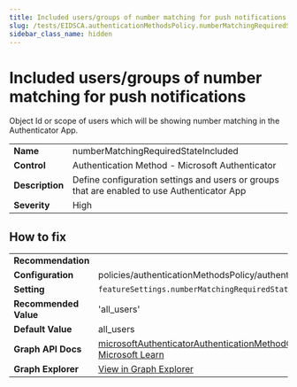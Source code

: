 ```yaml
---
title: Included users/groups of number matching for push notifications (numberMatchingRequiredStateIncluded)
slug: /tests/EIDSCA.authenticationMethodsPolicy.numberMatchingRequiredStateIncluded
sidebar_class_name: hidden
---
```


# Included users/groups of number matching for push notifications

Object Id or scope of users which will be showing number matching in the Authenticator App.

| | |
|-|-|
| **Name** | numberMatchingRequiredStateIncluded |
| **Control** | Authentication Method - Microsoft Authenticator |
| **Description** | Define configuration settings and users or groups that are enabled to use Authenticator App |
| **Severity** | High |

## How to fix
| | |
|-|-|
| **Recommendation** |  |
| **Configuration** | policies/authenticationMethodsPolicy/authenticationMethodConfigurations('MicrosoftAuthenticator') |
| **Setting** | `featureSettings.numberMatchingRequiredState.includeTarget.id` |
| **Recommended Value** | 'all_users' |
| **Default Value** | all_users |
| **Graph API Docs** | [microsoftAuthenticatorAuthenticationMethodConfiguration resource type - Microsoft Graph v1.0 - Microsoft Learn](https://learn.microsoft.com/en-us/graph/api/resources/microsoftauthenticatorauthenticationmethodconfiguration) |
| **Graph Explorer** | [View in Graph Explorer](https://developer.microsoft.com/en-us/graph/graph-explorer?request=policies/authenticationMethodsPolicy/authenticationMethodConfigurations('MicrosoftAuthenticator')&method=GET&version=beta&GraphUrl=https://graph.microsoft.com) |



